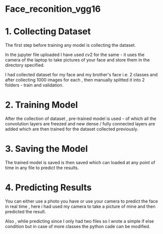 # Face_reconition_vgg16

# 1. Collecting Dataset

The first step before training any model is collecting the dataset.

In the jupyter file uploaded I have used cv2 for the same - it uses the camera of the laptop to take pictures of your face and store them in the directory specified.

I had collected dataset for my face and my brother's face i.e. 2 classes and after collecting 1000 images for each , then manually splitted it into 2 folders - train and validation.

# 2. Training Model

After the collection of dataset , pre-trained model is used - of which all the convolution layers are freezed and new dense / fully connected layers are added which are then trained for the dataset collected previously.

# 3. Saving the Model

The trained model is saved is then saved which can loaded at any point of time in any file to predict the results.

# 4. Predicting Results

You can either use a photo you have or use your camera to predict the face in real time , here i had used my camera to take a picture of mine and then predicted the result.

Also , whlie predicting since I only had two files so I wrote a simple if else condition but in case of more classes the python cade can be modified.
